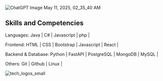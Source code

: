 
![ChatGPT Image May 11, 2025, 02_35_40 AM](https://github.com/user-attachments/assets/8f8d5235-c0de-4745-9360-0ec9c693e24c)



Skills and Competencies
------------------------
Languages: Java | C# | Javascript | php |

Frontend: HTML | CSS | Bootstrap  | Javascript | React |

Backend & Database: Python | FastAPI | PostgreSQL | MongoDB | MySQL |

Others: Git | Github | Linux |

![tech_logos_small](https://github.com/user-attachments/assets/2cea9ed7-4344-43bc-aa59-609c94cafac7)



